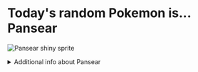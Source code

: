 # Today's random Pokemon is... Pansear

![Pansear shiny sprite](https://raw.githubusercontent.com/PokeAPI/sprites/master/sprites/pokemon/shiny/513.png)

<details>
<summary>Additional info about Pansear</summary>

| srpite type | image |
|------|------|
| back_default | ![Pansear back_default sprite](https://raw.githubusercontent.com/PokeAPI/sprites/master/sprites/pokemon/back/513.png) |
| back_shiny | ![Pansear back_shiny sprite](https://raw.githubusercontent.com/PokeAPI/sprites/master/sprites/pokemon/back/shiny/513.png) |
| front_default | ![Pansear front_default sprite](https://raw.githubusercontent.com/PokeAPI/sprites/master/sprites/pokemon/513.png) | </details>
